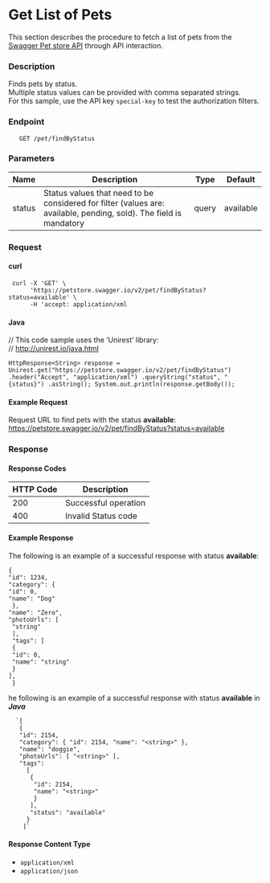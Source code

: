 <!DOCTYPE html>
<html>

<head>
  <meta charset="utf-8">
  <meta name="viewport" content="width=device-width, initial-scale=1.0">
  <title>PetStore</title>
  <link rel="stylesheet" href="https://stackedit.io/style.css" />
</head>

<body class="stackedit">
  <div class="stackedit__html"><h1 id="get-list-of-pets">Get List of Pets</h1>
<p>This section describes the procedure to fetch a list of pets from the  <a href="https://petstore.swagger.io/">Swagger Pet store API</a> through API interaction.</p>
<h3 id="description">Description</h3>
<p>Finds pets by status.<br>
Multiple status values can be provided with comma separated strings.<br>
For this sample, use the API key <code>special-key</code> to test the authorization filters.</p>
<h3 id="endpoint">Endpoint</h3>
<pre><code>   GET /pet/findByStatus
</code></pre>
<h3 id="parameters">Parameters</h3>

<table>
<thead>
<tr>
<th>Name</th>
<th>Description</th>
<th>Type</th>
<th>Default</th>
</tr>
</thead>
<tbody>
<tr>
<td>status</td>
<td>Status values that need to be considered for filter (values are: available, pending, sold). The field is mandatory</td>
<td>query</td>
<td>available</td>
</tr>
</tbody>
</table><h3 id="request">Request</h3>
<h4 id="curl">curl</h4>
<pre><code> curl -X 'GET' \
      'https://petstore.swagger.io/v2/pet/findByStatus?status=available' \
      -H 'accept: application/xml
</code></pre>
<h4 id="java">Java</h4>
<p>// This code sample uses the ‘Unirest’ library:<br>
// <a href="http://unirest.io/java.html">http://unirest.io/java.html</a></p>
<pre><code>HttpResponse&lt;String&gt; response = Unirest.get("https://petstore.swagger.io/v2/pet/findByStatus") .header("Accept", "application/xml") .queryString("status", "{status}") .asString(); System.out.println(response.getBody());
</code></pre>
<h4 id="example-request">Example Request</h4>
<p>Request URL to find pets with the status <strong>available</strong>:<br>
<a href="https://petstore.swagger.io/v2/pet/findByStatus?status=available">https://petstore.swagger.io/v2/pet/findByStatus?status=available</a></p>
<h3 id="response">Response</h3>
<h4 id="response-codes">Response Codes</h4>

<table>
<thead>
<tr>
<th>HTTP Code</th>
<th>Description</th>
</tr>
</thead>
<tbody>
<tr>
<td>200</td>
<td>Successful operation</td>
</tr>
<tr>
<td>400</td>
<td>Invalid Status code</td>
</tr>
</tbody>
</table><h4 id="example-response">Example Response</h4>
<p>The following is an example of a successful  response with status <strong>available</strong>:</p>
<pre><code>{
"id": 1234,
"category": {
"id": 0,
"name": "Dog"
 },
"name": "Zero",
"photoUrls": [
 "string"
 ],
 "tags": [
 {
 "id": 0,
 "name": "string"
 }
],
 }
</code></pre>
<p>he following is an example of a successful  response with status <strong>available</strong> in <em><strong>Java</strong></em></p>
<pre><code>  `[ 
   { 
   "id": 2154, 
   "category": { "id": 2154, "name": "&lt;string&gt;" }, 
   "name": "doggie", 
   "photoUrls": [ "&lt;string&gt;" ], 
   "tags": 
     [ 
      { 
       "id": 2154, 
       "name": "&lt;string&gt;" 
       } 
      ], 
      "status": "available" 
     } 
    ]` 
</code></pre>
<h4 id="response-content-type">Response Content Type</h4>
<ul>
<li><code>application/xml</code></li>
<li><code>application/json</code></li>
</ul>
</div>
</body>

</html>
